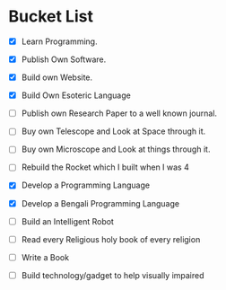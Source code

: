 # Bucket List
- [x] Learn Programming.

- [X] Publish Own Software.

- [X] Build own Website.

- [X] Build Own Esoteric Language

- [ ] Publish own Research Paper to a well known journal.

- [ ] Buy own Telescope and Look at Space through it.

- [ ] Buy own Microscope and Look at things through it.

- [ ] Rebuild the Rocket which I built when I was 4

- [x] Develop a Programming Language

- [x] Develop a Bengali Programming Language

- [ ] Build an Intelligent Robot

- [ ] Read every Religious holy book of every religion

- [ ] Write a Book

- [ ] Build technology/gadget to help visually impaired

